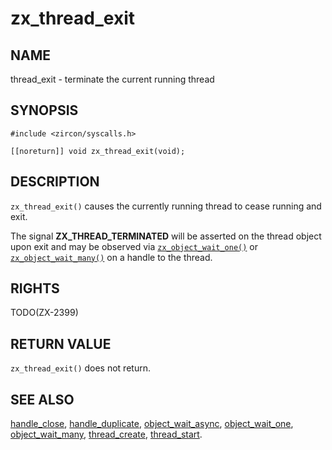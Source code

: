 # zx_thread_exit

## NAME

<!-- Updated by update-docs-from-abigen, do not edit. -->

thread_exit - terminate the current running thread

## SYNOPSIS

<!-- Updated by update-docs-from-abigen, do not edit. -->

```
#include <zircon/syscalls.h>

[[noreturn]] void zx_thread_exit(void);
```

## DESCRIPTION

`zx_thread_exit()` causes the currently running thread to cease
running and exit.

The signal **ZX_THREAD_TERMINATED** will be asserted on the thread
object upon exit and may be observed via [`zx_object_wait_one()`]
or [`zx_object_wait_many()`] on a handle to the thread.

## RIGHTS

<!-- Updated by update-docs-from-abigen, do not edit. -->

TODO(ZX-2399)

## RETURN VALUE

`zx_thread_exit()` does not return.

## SEE ALSO

[handle_close](handle_close.md),
[handle_duplicate](handle_duplicate.md),
[object_wait_async](object_wait_async.md),
[object_wait_one](object_wait_one.md),
[object_wait_many](object_wait_many.md),
[thread_create](thread_create.md),
[thread_start](thread_start.md).

<!-- References updated by update-docs-from-abigen, do not edit. -->

[`zx_object_wait_many()`]: object_wait_many.md
[`zx_object_wait_one()`]: object_wait_one.md
